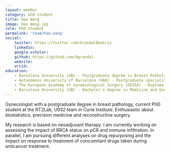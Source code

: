 ```yaml
---
layout: member
category: phd-student
title: Hao Wang
image: Hao Wang.jpg
role: PhD Student
permalink: 'team/hao-wang'
social:
    twitter: https://twitter.com/GrandalBeatriz
    linkedin:
    google-scholar:
    github: https://github.com/bgrandal
    website:
    orcid:
education:
    - Barcelona University (UB) - Postgraduate degree in Breast Pathology
    - Autonomous University of Barcelona (UAB) - Postgraduate specialisation in Gynaecology
    - The European Academy of Gynaecological Surgery (GESEA) - Diploma in Endoscopy
    - Barcelona University (UB) - Bachelor's degree in Medicine and General Surgery
---
```


Gynecologist with a postgraduate degree in breast pathology, current PhD student at the RT2Lab, U932 team in Curie Institute. Enthusiastic about biostatistics, precision medicine and reconstructive surgery.

My research is based on neoadjuvant therapy. I am currently working on assessing the impact of BRCA status on pCR and immune infiltration. In parallel, I am pursuing different analyses on drug repurposing and the impact on response to treatment of concomitant drugs taken during anticancer treatment.
